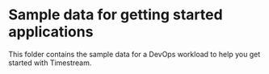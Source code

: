 # Sample data for getting started applications

This folder contains the sample data for a DevOps workload to help you get started with Timestream.
